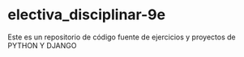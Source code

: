 # electiva_disciplinar-9e
Este es un repositorio de código fuente de ejercicios y proyectos de PYTHON Y DJANGO
